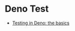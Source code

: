 # Deno Test

* [Testing in Deno: the basics](https://blog.begin.com/testing-in-deno-the-basics-943916d85224)

